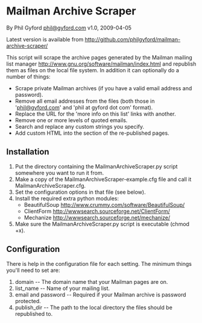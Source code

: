 # Mailman Archive Scraper
By Phil Gyford <phil@gyford.com>
v1.0, 2009-04-05

Latest version is available from http://github.com/philgyford/mailman-archive-scraper/

This script will scrape the archive pages generated by the Mailman mailing list manager <http://www.gnu.org/software/mailman/index.html> and republish them as files on the local file system. In addition it can optionally do a number of things:

* Scrape private Mailman archives (if you have a valid email address and password).
* Remove all email addresses from the files (both those in 'phil@gyford.com' and 'phil at gyford dot com' format).
* Replace the URL for the 'more info on this list' links with another.
* Remove one or more levels of quoted emails.
* Search and replace any custom strings you specify.
* Add custom HTML into the <head></head> section of the re-published pages.


## Installation

1. Put the directory containing the MailmanArchiveScraper.py script somewhere you want to run it from.
2. Make a copy of the MailmanArchiveScraper-example.cfg file and call it MailmanArchiveScraper.cfg.
3. Set the configuration options in that file (see below).
4. Install the required extra python modules:
	* BeautifulSoup <http://www.crummy.com/software/BeautifulSoup/>
	* ClientForm <http://wwwsearch.sourceforge.net/ClientForm/>
	* Mechanize <http://wwwsearch.sourceforge.net/mechanize/>
5. Make sure the MailmanArchiveScraper.py script is executable (chmod +x).


## Configuration

There is help in the configuration file for each setting. The minimum things you'll need to set are:

1. domain -- The domain name that your Mailman pages are on.
2. list_name -- Name of your mailing list.
3. email and password -- Required if your Mailman archive is password protected.
4. publish_dir -- The path to the local directory the files should be republished to.
